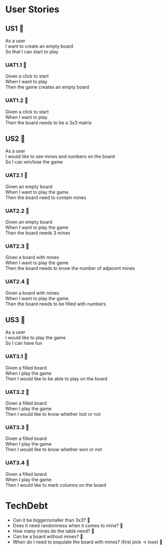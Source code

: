 # User Stories

## US1 🐼

As a user \
I want to create an empty board \
So that I can start to play

### UAT1.1 🐼

Given a click to start \
When I want to play \
Then the game creates an empty board

### UAT1.2 🐼

Given a click to start \
When I want to play \
Then the board needs to be a 3x3 matrix

## US2 🐼

As a user \
I would like to see mines and numbers on the board \
So I can win/lose the game

### UAT2.1 🐼

Given an empty board \
When I want to play the game \
Then the board need to contain mines

### UAT2.2 🐼

Given an empty board \
When I want to play the game \
Then the board needs 3 mines

### UAT2.3 🐼

Given a board with mines \
When I want to play the game \
Then the board needs to know the number of adjacent mines

### UAT2.4 🐼

Given a board with mines \
When I want to play the game \
Then the board needs to be filled with numbers

## US3 🐼

As a user \
I would like to play the game \
So I can have fun

### UAT3.1 🐼

Given a filled board \
When I play the game \
Then I would like to be able to play on the board

### UAT3.2 🐼

Given a filled board \
When I play the game \
Then I would like to know whether lost or not

### UAT3.3 🐼

Given a filled board \
When I play the game \
Then I would like to know whether won or not

### UAT3.4 🐼

Given a filled board \
When I play the game \
Then I would like to mark columns on the board

# TechDebt

- Can it be bigger/smaller than 3x3? 🐶
- Does it need randomness when it comes to mine? 🐶
- How many mines do the table need? 🐶
- Can be a board without mines? 🐶
- When do I need to populate the board with mines? (first pick -> lose) 🐶

